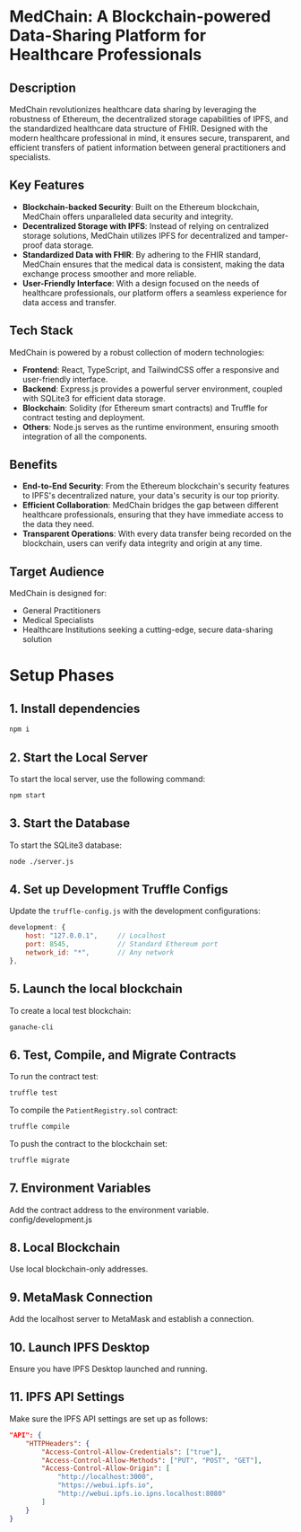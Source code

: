 
# MedChain: A Blockchain-powered Data-Sharing Platform for Healthcare Professionals

## Description

MedChain revolutionizes healthcare data sharing by leveraging the robustness of Ethereum, the decentralized storage capabilities of IPFS, and the standardized healthcare data structure of FHIR. Designed with the modern healthcare professional in mind, it ensures secure, transparent, and efficient transfers of patient information between general practitioners and specialists. 

## Key Features

- **Blockchain-backed Security**: Built on the Ethereum blockchain, MedChain offers unparalleled data security and integrity.
- **Decentralized Storage with IPFS**: Instead of relying on centralized storage solutions, MedChain utilizes IPFS for decentralized and tamper-proof data storage.
- **Standardized Data with FHIR**: By adhering to the FHIR standard, MedChain ensures that the medical data is consistent, making the data exchange process smoother and more reliable.
- **User-Friendly Interface**: With a design focused on the needs of healthcare professionals, our platform offers a seamless experience for data access and transfer.

## Tech Stack

MedChain is powered by a robust collection of modern technologies:
- **Frontend**: React, TypeScript, and TailwindCSS offer a responsive and user-friendly interface.
- **Backend**: Express.js provides a powerful server environment, coupled with SQLite3 for efficient data storage.
- **Blockchain**: Solidity (for Ethereum smart contracts) and Truffle for contract testing and deployment.
- **Others**: Node.js serves as the runtime environment, ensuring smooth integration of all the components.

## Benefits

- **End-to-End Security**: From the Ethereum blockchain's security features to IPFS's decentralized nature, your data's security is our top priority.
- **Efficient Collaboration**: MedChain bridges the gap between different healthcare professionals, ensuring that they have immediate access to the data they need.
- **Transparent Operations**: With every data transfer being recorded on the blockchain, users can verify data integrity and origin at any time.

## Target Audience

MedChain is designed for:
- General Practitioners
- Medical Specialists
- Healthcare Institutions seeking a cutting-edge, secure data-sharing solution


# Setup Phases

## 1. Install dependencies

```bash
npm i
```

## 2. Start the Local Server

To start the local server, use the following command:

```bash
npm start
```

## 3. Start the Database

To start the SQLite3 database:

```bash
node ./server.js
```

## 4. Set up Development Truffle Configs

Update the `truffle-config.js` with the development configurations:

```javascript
development: {
    host: "127.0.0.1",     // Localhost
    port: 8545,            // Standard Ethereum port
    network_id: "*",       // Any network
},
```
## 5. Launch the local blockchain

To create a local test blockchain:

```bash
ganache-cli
```

## 6. Test, Compile, and Migrate Contracts

To run the contract test:

```bash
truffle test
```

To compile the `PatientRegistry.sol` contract:

```bash
truffle compile
```

To push the contract to the blockchain set:

```bash
truffle migrate
```

## 7. Environment Variables

Add the contract address to the environment variable. 
config/development.js

## 8. Local Blockchain

Use local blockchain-only addresses.

## 9. MetaMask Connection

Add the localhost server to MetaMask and establish a connection.

## 10. Launch IPFS Desktop

Ensure you have IPFS Desktop launched and running.

## 11. IPFS API Settings

Make sure the IPFS API settings are set up as follows:

```json
"API": {
    "HTTPHeaders": {
        "Access-Control-Allow-Credentials": ["true"],
        "Access-Control-Allow-Methods": ["PUT", "POST", "GET"],
        "Access-Control-Allow-Origin": [
            "http://localhost:3000",
            "https://webui.ipfs.io",
            "http://webui.ipfs.io.ipns.localhost:8080"
        ]
    }
}
```

